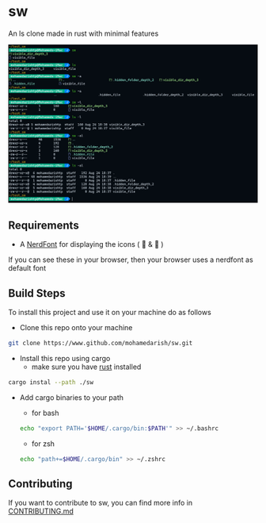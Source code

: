 # sw

An ls clone made in rust with minimal features

![image showing the usage of sw command and ls command](./assets/screenshot_sw.png)

## Requirements

- A [NerdFont](https://www.nerdfonts.com/) for displaying the icons (  &  )

If you can see these in your browser, then your browser uses a nerdfont as
default font

## Build Steps

To install this project and use it on your machine do as follows

- Clone this repo onto your machine

```sh
git clone https://www.github.com/mohamedarish/sw.git
```

- Install this repo using cargo
  - make sure you have [rust](https://www.rust-lang.org/tools/install) installed

```sh
cargo instal --path ./sw
```

- Add cargo binaries to your path
  - for bash

  ```sh
  echo "export PATH='$HOME/.cargo/bin:$PATH'" >> ~/.bashrc
  ```

  - for zsh

  ```sh
  echo "path+=$HOME/.cargo/bin" >> ~/.zshrc
  ```

## Contributing

  If you want to contribute to sw, you can find more info in [CONTRIBUTING.md](./CONTRIBUTING.md)
